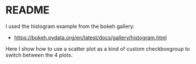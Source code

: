 # README

I used the histogram example from the bokeh gallery:

- https://bokeh.pydata.org/en/latest/docs/gallery/histogram.html

Here I show how to use a scatter plot as a kind of custom checkboxgroup to switch between the 4 plots.